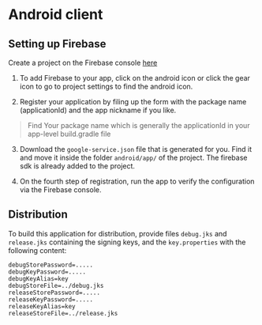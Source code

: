# Android client

## Setting up Firebase

Create a project on the Firebase console [here](https://console.firebase.google.com/)

1. To add Firebase to your app, click on the android icon or click the gear icon to go to project
settings to find the android icon.

2. Register your application by filing up the form with the package name (applicationId) 
and the app nickname if you like.
> Find Your package name which is generally the applicationId in your app-level build.gradle file

3. Download the `google-service.json` file that is generated for you. Find it and move it inside
the folder `android/app/` of the project. The firebase sdk is already added to the project.

4. On the fourth step of registration, run the app to verify the configuration via the Firebase
console.

## Distribution

To build this application for distribution, 
provide files `debug.jks` and `release.jks` containing the signing keys, 
and the `key.properties` with the following content:

```
debugStorePassword=.....
debugKeyPassword=.....
debugKeyAlias=key
debugStoreFile=../debug.jks
releaseStorePassword=.....
releaseKeyPassword=.....
releaseKeyAlias=key
releaseStoreFile=../release.jks
```
